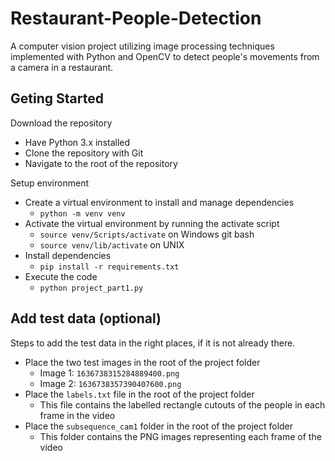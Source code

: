 # Restaurant-People-Detection
A computer vision project utilizing image processing techniques implemented with Python and OpenCV to detect people's movements from a camera in a restaurant.

## Geting Started
Download the repository
- Have Python 3.x installed
- Clone the repository with Git
- Navigate to the root of the repository

Setup environment
- Create a virtual environment to install and manage dependencies
    - `python -m venv venv`
- Activate the virtual environment by running the activate script
    - `source venv/Scripts/activate` on Windows git bash
    - `source venv/lib/activate` on UNIX
- Install dependencies
    - `pip install -r requirements.txt`
- Execute the code
    - `python project_part1.py`

## Add test data (optional)
Steps to add the test data in the right places, if it is not already there.
- Place the two test images in the root of the project folder
    - Image 1: `1636738315284889400.png`
    - Image 2: `1636738357390407600.png`
- Place the `labels.txt` file in the root of the project folder
    - This file contains the labelled rectangle cutouts of the people in each frame in the video
- Place the `subsequence_cam1` folder in the root of the project folder
    - This folder contains the PNG images representing each frame of the video
